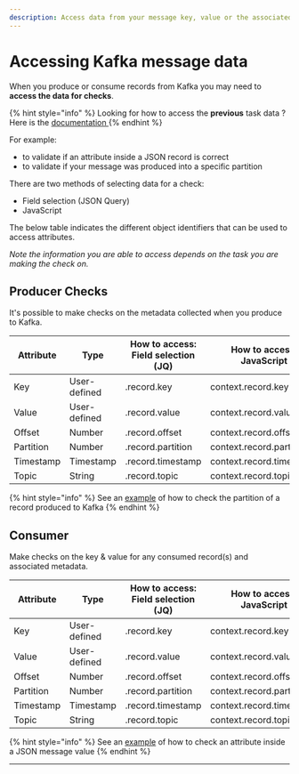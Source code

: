 ```yaml
---
description: Access data from your message key, value or the associated metadata
---
```


# Accessing Kafka message data

When you produce or consume records from Kafka you may need to **access the data for checks**.&#x20;

{% hint style="info" %}
Looking for how to access the **previous** task data ? Here is the [documentation ](../../chaining-tasks.md#accessing-the-output)
{% endhint %}

For example:

* to validate if an attribute inside a JSON record is correct
* to validate if your message was produced into a specific partition

There are two methods of selecting data for a check:

* Field selection (JSON Query)
* JavaScript

The below table indicates the different object identifiers that can be used to access attributes.

_Note the information you are able to access depends on the task you are making the check on._

## Producer Checks

It's possible to make checks on the metadata collected when you produce to Kafka.

| Attribute | Type         | How to access: Field selection (JQ) | How to access: JavaScript |
| --------- | ------------ | ----------------------------------- | ------------------------- |
| Key       | User-defined | .record.key                         | context.record.key        |
| Value     | User-defined | .record.value                       | context.record.value      |
| Offset    | Number       | .record.offset                      | context.record.offset     |
| Partition | Number       | .record.partition                   | context.record.partition  |
| Timestamp | Timestamp    | .record.timestamp                   | context.record.timestamp  |
| Topic     | String       | .record.topic                       | context.record.topic      |

{% hint style="info" %}
See an [example](./#example-check-the-value-of-an-attribute-inside-a-json-message-value) of how to check the partition of a record produced to Kafka
{% endhint %}

## Consumer

Make checks on the key & value for any consumed record(s) and associated metadata.&#x20;

| Attribute | Type         | How to access: Field selection (JQ) | How to access: JavaScript |
| --------- | ------------ | ----------------------------------- | ------------------------- |
| Key       | User-defined | .record.key                         | context.record.key        |
| Value     | User-defined | .record.value                       | context.record.value      |
| Offset    | Number       | .record.offset                      | context.record.offset     |
| Partition | Number       | .record.partition                   | context.record.partition  |
| Timestamp | Timestamp    | .record.timestamp                   | context.record.timestamp  |
| Topic     | String       | .record.topic                       | context.record.topic      |

{% hint style="info" %}
See an [example](check-the-value-inside-a-json-message-consumed-from-kafka.md) of how to check an attribute inside a JSON message value
{% endhint %}



****

